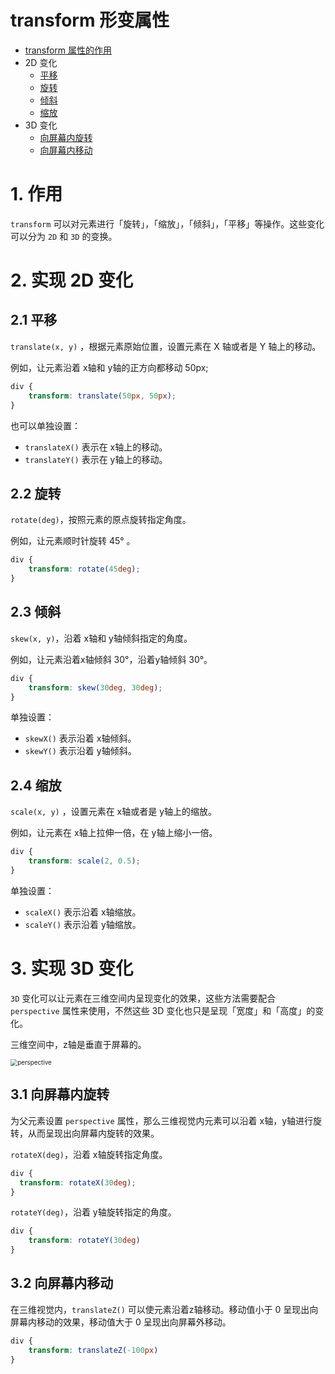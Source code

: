 # transform 形变属性

- [transform 属性的作用](#01-作用)
- 2D 变化
    - [平移](#21-平移)
    - [旋转](#22-旋转)
    - [倾斜](#23-倾斜)
    - [缩放](#24-缩放)
- 3D 变化
    - [向屏幕内旋转](#31-向屏幕内旋转)
    - [向屏幕内移动](#32-向屏幕内移动)


# 1. 作用
`transform` 可以对元素进行「旋转」，「缩放」，「倾斜」，「平移」等操作。这些变化可以分为 `2D` 和 `3D` 的变换。


# 2. 实现 2D 变化
## 2.1 平移
`translate(x, y)` ，根据元素原始位置，设置元素在 X 轴或者是 Y 轴上的移动。

例如，让元素沿着 x轴和 y轴的正方向都移动 50px;
```css
div {
    transform: translate(50px, 50px); 
}
```

也可以单独设置：
- `translateX()` 表示在 x轴上的移动。
- `translateY()` 表示在 y轴上的移动。

## 2.2 旋转
`rotate(deg)`，按照元素的原点旋转指定角度。

例如，让元素顺时针旋转 45° 。
```css
div {
    transform: rotate(45deg);
}
```

## 2.3 倾斜
`skew(x, y)`，沿着 x轴和 y轴倾斜指定的角度。

例如，让元素沿着x轴倾斜 30°，沿着y轴倾斜 30°。
```css
div {
    transform: skew(30deg, 30deg);
}
```
单独设置：
- `skewX()` 表示沿着 x轴倾斜。
- `skewY()` 表示沿着 y轴倾斜。


## 2.4 缩放
`scale(x, y)` ，设置元素在 x轴或者是 y轴上的缩放。

例如，让元素在 x轴上拉伸一倍，在 y轴上缩小一倍。
```css
div {
    transform: scale(2, 0.5);
}
```

单独设置：
- `scaleX()` 表示沿着 x轴缩放。
- `scaleY()` 表示沿着 y轴缩放。


# 3. 实现 3D 变化
`3D` 变化可以让元素在三维空间内呈现变化的效果，这些方法需要配合 `perspective` 属性来使用，不然这些 3D 变化也只是呈现「宽度」和「高度」的变化。

三维空间中，z轴是垂直于屏幕的。

<img src="https://upload-images.jianshu.io/upload_images/6288846-da1fd04c9a9d9be3.jpg?imageMogr2/auto-orient/strip|imageView2/2/w/860/format/webp" alt="perspective" style="zoom:70%;" />

## 3.1 向屏幕内旋转
为父元素设置 `perspective` 属性，那么三维视觉内元素可以沿着 x轴，y轴进行旋转，从而呈现出向屏幕内旋转的效果。

`rotateX(deg)`，沿着 x轴旋转指定角度。

```css
div {
  transform: rotateX(30deg);
}
```

`rotateY(deg)`，沿着 y轴旋转指定的角度。

```css
div {
    transform: rotateY(30deg)
}
```

## 3.2 向屏幕内移动
在三维视觉内，`translateZ()` 可以使元素沿着z轴移动。移动值小于 0 呈现出向屏幕内移动的效果，移动值大于 0 呈现出向屏幕外移动。

```css
div {
    transform: translateZ(-100px)
}
```


